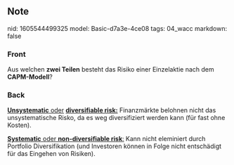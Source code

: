 ## Note
nid: 1605544499325
model: Basic-d7a3e-4ce08
tags: 04_wacc
markdown: false

### Front
<p>Aus welchen <b>zwei Teilen</b> besteht das Risiko einer
Einzelaktie nach dem <b>CAPM-Modell</b>?

### Back
<p><u><b>Unsystematic</b> oder</u> <b><u>diversifiable
risk:</u></b> Finanzmärkte belohnen nicht das unsystematische
Risko, da es weg diversifiziert werden kann (für fast ohne Kosten).
<p><u><b>Systematic</b> oder <b>non-diversifiable risk</b>:</u>
Kann nicht eleminiert durch Portfolio Diversifikation (und
Investoren können in Folge nicht entschädigt für das Eingehen von
Risiken).

